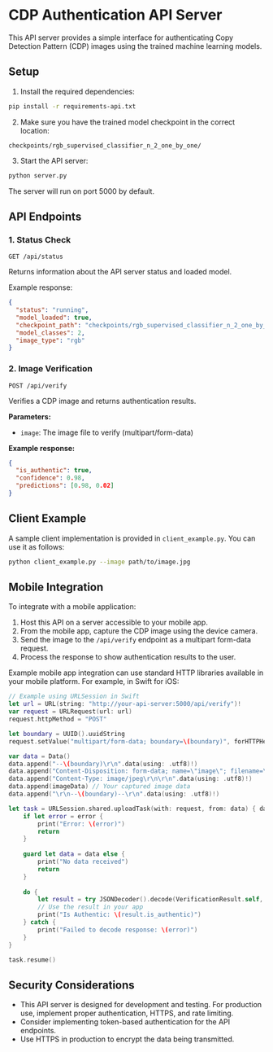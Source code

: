 # CDP Authentication API Server

This API server provides a simple interface for authenticating Copy Detection Pattern (CDP) images using the trained machine learning models.

## Setup

1. Install the required dependencies:
```bash
pip install -r requirements-api.txt
```

2. Make sure you have the trained model checkpoint in the correct location:
```
checkpoints/rgb_supervised_classifier_n_2_one_by_one/
```

3. Start the API server:
```bash
python server.py
```

The server will run on port 5000 by default.

## API Endpoints

### 1. Status Check
```
GET /api/status
```
Returns information about the API server status and loaded model.

Example response:
```json
{
  "status": "running",
  "model_loaded": true,
  "checkpoint_path": "checkpoints/rgb_supervised_classifier_n_2_one_by_one/latest.weights.h5",
  "model_classes": 2,
  "image_type": "rgb"
}
```

### 2. Image Verification
```
POST /api/verify
```
Verifies a CDP image and returns authentication results.

**Parameters:**
- `image`: The image file to verify (multipart/form-data)

**Example response:**
```json
{
  "is_authentic": true,
  "confidence": 0.98,
  "predictions": [0.98, 0.02]
}
```

## Client Example

A sample client implementation is provided in `client_example.py`. You can use it as follows:

```bash
python client_example.py --image path/to/image.jpg
```

## Mobile Integration

To integrate with a mobile application:

1. Host this API on a server accessible to your mobile app.
2. From the mobile app, capture the CDP image using the device camera.
3. Send the image to the `/api/verify` endpoint as a multipart form-data request.
4. Process the response to show authentication results to the user.

Example mobile app integration can use standard HTTP libraries available in your mobile platform. For example, in Swift for iOS:

```swift
// Example using URLSession in Swift
let url = URL(string: "http://your-api-server:5000/api/verify")!
var request = URLRequest(url: url)
request.httpMethod = "POST"

let boundary = UUID().uuidString
request.setValue("multipart/form-data; boundary=\(boundary)", forHTTPHeaderField: "Content-Type")

var data = Data()
data.append("--\(boundary)\r\n".data(using: .utf8)!)
data.append("Content-Disposition: form-data; name=\"image\"; filename=\"image.jpg\"\r\n".data(using: .utf8)!)
data.append("Content-Type: image/jpeg\r\n\r\n".data(using: .utf8)!)
data.append(imageData) // Your captured image data
data.append("\r\n--\(boundary)--\r\n".data(using: .utf8)!)

let task = URLSession.shared.uploadTask(with: request, from: data) { data, response, error in
    if let error = error {
        print("Error: \(error)")
        return
    }
    
    guard let data = data else {
        print("No data received")
        return
    }
    
    do {
        let result = try JSONDecoder().decode(VerificationResult.self, from: data)
        // Use the result in your app
        print("Is Authentic: \(result.is_authentic)")
    } catch {
        print("Failed to decode response: \(error)")
    }
}

task.resume()
```

## Security Considerations

- This API server is designed for development and testing. For production use, implement proper authentication, HTTPS, and rate limiting.
- Consider implementing token-based authentication for the API endpoints.
- Use HTTPS in production to encrypt the data being transmitted. 